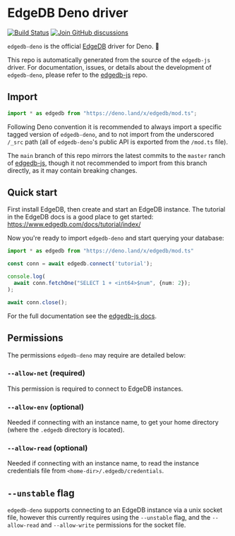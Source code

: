 # EdgeDB Deno driver

[![Build Status](https://github.com/edgedb/edgedb-js/workflows/Tests/badge.svg?event=push&branch=master)](https://github.com/edgedb/edgedb-js/actions) [![Join GitHub discussions](https://img.shields.io/badge/join-github%20discussions-green)](https://github.com/edgedb/edgedb/discussions)

`edgedb-deno` is the official [EdgeDB](https://github.com/edgedb/edgedb)
driver for Deno. 🦕

This repo is automatically generated from the source of the `edgedb-js` driver.
For documentation, issues, or details about the development of `edgedb-deno`,
please refer to the [edgedb-js](https://github.com/edgedb/edgedb-js) repo.

## Import

```typescript
import * as edgedb from "https://deno.land/x/edgedb/mod.ts";
```

Following Deno convention it is recommended to always import a specific tagged
version of `edgedb-deno`, and to not import from the underscored `/_src` path
(all of `edgedb-deno`'s public API is exported from the `/mod.ts` file).

The `main` branch of this repo mirrors the latest commits to the `master`
ranch of [edgedb-js](https://github.com/edgedb/edgedb-js), though it not
recommended to import from this branch directly, as it may contain breaking
changes.

## Quick start

First install EdgeDB, then create and start an EdgeDB instance. The tutorial
in the EdgeDB docs is a good place to get started:
https://www.edgedb.com/docs/tutorial/index/

Now you're ready to import `edgedb-deno` and start querying your database:

```typescript
import * as edgedb from "https://deno.land/x/edgedb/mod.ts"

const conn = await edgedb.connect('tutorial');

console.log(
  await conn.fetchOne("SELECT 1 + <int64>$num", {num: 2});
);

await conn.close();
```

For the full documentation see the
[edgedb-js docs](https://www.edgedb.com/docs/clients/01_js/index).

## Permissions

The permissions `edgedb-deno` may require are detailed below:

### `--allow-net` (required)

This permission is required to connect to EdgeDB instances.

### `--allow-env` (optional)

Needed if connecting with an instance name, to get your home directory (where
the `.edgedb` directory is located).

### `--allow-read` (optional)

Needed if connecting with an instance name, to read the instance credentials
file from `<home-dir>/.edgedb/credentials`.

## `--unstable` flag

`edgedb-deno` supports connecting to an EdgeDB instance via a unix socket file,
however this currently requires using the `--unstable` flag, and the
`--allow-read` and `--allow-write` permissions for the socket file.
